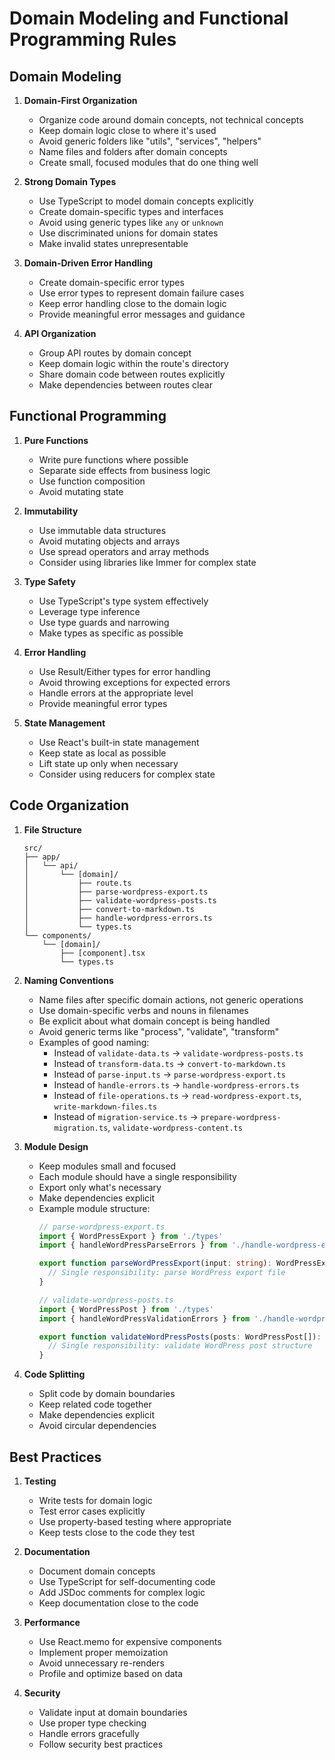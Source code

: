 # Domain Modeling and Functional Programming Rules

## Domain Modeling

1. **Domain-First Organization**
   - Organize code around domain concepts, not technical concepts
   - Keep domain logic close to where it's used
   - Avoid generic folders like "utils", "services", "helpers"
   - Name files and folders after domain concepts
   - Create small, focused modules that do one thing well

2. **Strong Domain Types**
   - Use TypeScript to model domain concepts explicitly
   - Create domain-specific types and interfaces
   - Avoid using generic types like `any` or `unknown`
   - Use discriminated unions for domain states
   - Make invalid states unrepresentable

3. **Domain-Driven Error Handling**
   - Create domain-specific error types
   - Use error types to represent domain failure cases
   - Keep error handling close to the domain logic
   - Provide meaningful error messages and guidance

4. **API Organization**
   - Group API routes by domain concept
   - Keep domain logic within the route's directory
   - Share domain code between routes explicitly
   - Make dependencies between routes clear

## Functional Programming

1. **Pure Functions**
   - Write pure functions where possible
   - Separate side effects from business logic
   - Use function composition
   - Avoid mutating state

2. **Immutability**
   - Use immutable data structures
   - Avoid mutating objects and arrays
   - Use spread operators and array methods
   - Consider using libraries like Immer for complex state

3. **Type Safety**
   - Use TypeScript's type system effectively
   - Leverage type inference
   - Use type guards and narrowing
   - Make types as specific as possible

4. **Error Handling**
   - Use Result/Either types for error handling
   - Avoid throwing exceptions for expected errors
   - Handle errors at the appropriate level
   - Provide meaningful error types

5. **State Management**
   - Use React's built-in state management
   - Keep state as local as possible
   - Lift state up only when necessary
   - Consider using reducers for complex state

## Code Organization

1. **File Structure**
   ```
   src/
   ├── app/
   │   └── api/
   │       └── [domain]/
   │           ├── route.ts
   │           ├── parse-wordpress-export.ts
   │           ├── validate-wordpress-posts.ts
   │           ├── convert-to-markdown.ts
   │           ├── handle-wordpress-errors.ts
   │           └── types.ts
   └── components/
       └── [domain]/
           ├── [component].tsx
           └── types.ts
   ```

2. **Naming Conventions**
   - Name files after specific domain actions, not generic operations
   - Use domain-specific verbs and nouns in filenames
   - Be explicit about what domain concept is being handled
   - Avoid generic terms like "process", "validate", "transform"
   - Examples of good naming:
     - Instead of `validate-data.ts` → `validate-wordpress-posts.ts`
     - Instead of `transform-data.ts` → `convert-to-markdown.ts`
     - Instead of `parse-input.ts` → `parse-wordpress-export.ts`
     - Instead of `handle-errors.ts` → `handle-wordpress-errors.ts`
     - Instead of `file-operations.ts` → `read-wordpress-export.ts`, `write-markdown-files.ts`
     - Instead of `migration-service.ts` → `prepare-wordpress-migration.ts`, `validate-wordpress-content.ts`

3. **Module Design**
   - Keep modules small and focused
   - Each module should have a single responsibility
   - Export only what's necessary
   - Make dependencies explicit
   - Example module structure:
     ```typescript
     // parse-wordpress-export.ts
     import { WordPressExport } from './types'
     import { handleWordPressParseErrors } from './handle-wordpress-errors'

     export function parseWordPressExport(input: string): WordPressExport {
       // Single responsibility: parse WordPress export file
     }

     // validate-wordpress-posts.ts
     import { WordPressPost } from './types'
     import { handleWordPressValidationErrors } from './handle-wordpress-errors'

     export function validateWordPressPosts(posts: WordPressPost[]): boolean {
       // Single responsibility: validate WordPress post structure
     }
     ```

4. **Code Splitting**
   - Split code by domain boundaries
   - Keep related code together
   - Make dependencies explicit
   - Avoid circular dependencies

## Best Practices

1. **Testing**
   - Write tests for domain logic
   - Test error cases explicitly
   - Use property-based testing where appropriate
   - Keep tests close to the code they test

2. **Documentation**
   - Document domain concepts
   - Use TypeScript for self-documenting code
   - Add JSDoc comments for complex logic
   - Keep documentation close to the code

3. **Performance**
   - Use React.memo for expensive components
   - Implement proper memoization
   - Avoid unnecessary re-renders
   - Profile and optimize based on data

4. **Security**
   - Validate input at domain boundaries
   - Use proper type checking
   - Handle errors gracefully
   - Follow security best practices 

